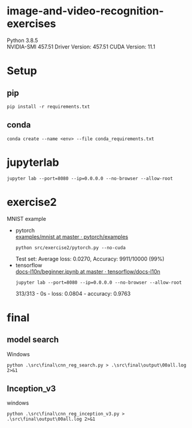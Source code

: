 # image-and-video-recognition-exercises

Python 3.8.5  
NVIDIA-SMI 457.51       Driver Version: 457.51       CUDA Version: 11.1
# Setup
## pip

```
pip install -r requirements.txt
```

## conda

```
conda create --name <env> --file conda_requirements.txt
```


# jupyterlab

```
jupyter lab --port=8080 --ip=0.0.0.0 --no-browser --allow-root
```

# exercise2
MNIST example  
- pytorch  
    [examples/mnist at master · pytorch/examples](https://github.com/pytorch/examples/tree/0f0c9131ca5c79d1332dce1f4c06fe942fbdc665/mnist)
    ```
    python src/exercise2/pytorch.py --no-cuda
    ```
    Test set: Average loss: 0.0270, Accuracy: 9911/10000 (99%)
- tensorflow  
    [docs\-l10n/beginner\.ipynb at master · tensorflow/docs\-l10n](https://github.com/tensorflow/docs-l10n/blob/master/site/ja/tutorials/quickstart/beginner.ipynb)
    ```
    jupyter lab --port=8080 --ip=0.0.0.0 --no-browser --allow-root
    ```
    313/313 - 0s - loss: 0.0804 - accuracy: 0.9763

# final
## model search

Windows
```
python .\src\final\cnn_reg_search.py > .\src\final\output\00all.log 2>&1
```

## Inception_v3

windows

```
python .\src\final\cnn_reg_inception_v3.py > .\src\final\output\00all.log 2>&1
```
